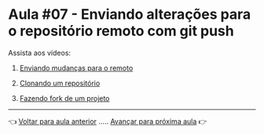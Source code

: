 # Aula #07 - Enviando alterações para o repositório remoto com git push

Assista aos vídeos:

  1. [Enviando mudanças para o remoto](https://www.youtube.com/watch?v=3dvMo-rXTHE)

  1. [Clonando um repositório](https://www.youtube.com/watch?v=WEPB5pDSEIg)

  1. [Fazendo fork de um projeto](https://www.youtube.com/watch?v=q-QTbNu8Ybc)    

---

👈 [Voltar para aula anterior](../aula06/aula.md) ..... [Avançar para próxima aula](../aula08/aula.md) 👉
